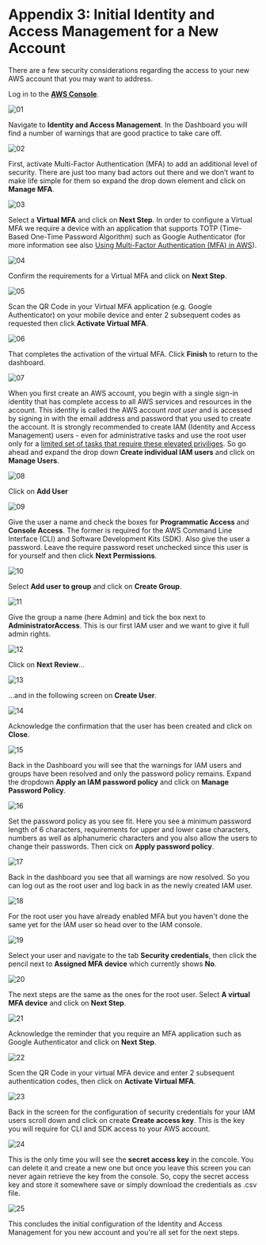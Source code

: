 # Appendix 3: Initial Identity and Access Management for a New Account

There are a few security considerations regarding the access to your new AWS account that you may want to address. 

Log in to the **[AWS Console](https://console.aws.amazon.com)**. 

![01](./images/01.jpg)

Navigate to **Identity and Access Management**. In the Dashboard you will find a number of warnings that are good practice to take care off.

![02](./images/02.jpg)

First, activate Multi-Factor Authentication (MFA) to add an additional level of security. There are just too many bad actors out there and we don’t want to make life simple for them so expand the drop down element and click on **Manage MFA**.

![03](./images/03.jpg)

Select a **Virtual MFA** and click on **Next Step**. In order to configure a Virtual MFA we require a device with an application that supports TOTP (Time-Based One-Time Password Algorithm) such as Google Authenticator (for more information see also [Using Multi-Factor Authentication (MFA) in AWS](http://docs.aws.amazon.com/IAM/latest/UserGuide/id_credentials_mfa.html?icmpid=docs_iam_console)).

![04](./images/04.jpg)

Confirm the requirements for a Virtual MFA and click on **Next Step**.

![05](./images/05.jpg)

Scan the QR Code in your Virtual MFA application (e.g. Google Authenticator) on your mobile device and enter 2 subsequent codes as requested then click **Activate Virtual MFA**.

![06](./images/06.jpg)

That completes the activation of the virtual MFA. Click **Finish** to return to the dashboard.

![07](./images/07.jpg)

When you first create an AWS account, you begin with a single sign-in identity that has complete access to all AWS services and resources in the account. This identity is called the AWS account *root user* and is accessed by signing in with the email address and password that you used to create the account. It is strongly recommended to create IAM (Identity and Access Management) users - even for administrative tasks and use the root user only for a [limited set of tasks that require these elevated priviliges](http://docs.aws.amazon.com/general/latest/gr/aws_tasks-that-require-root.html). 
So go ahead and expand the drop down **Create individual IAM users** and click on **Manage Users**.

![08](./images/08.jpg)

Click on **Add User**

![09](./images/09.jpg)

Give the user a name and check the boxes for **Programmatic Access** and **Console Access**. The former is required for the AWS Command Line Interface (CLI) and Software Development Kits (SDK). Also give the user a password. Leave the require password reset unchecked since this user is for yourself and then click **Next Permissions**.

![10](./images/10.jpg)

Select **Add user to group** and click on **Create Group**.

![11](./images/11.jpg)

Give the group a name (here Admin) and tick the box next to **AdministratorAccess**. This is our first IAM user and we want to give it full admin rights.

![12](./images/12.jpg)

Click on **Next Review**...

![13](./images/13.jpg)

...and in the following screen on **Create User**.

![14](./images/14.jpg)

Acknowledge the confirmation that the user has been created and click on **Close**.

![15](./images/15.jpg)

Back in the Dashboard you will see that the warnings for IAM users and groups have been resolved and only the password policy remains. Expand the dropdown **Apply an IAM password policy** and click on **Manage Password Policy**.

![16](./images/16.jpg)

Set the password policy as you see fit. Here you see a minimum password length of 6 characters, requirements for upper and lower case characters, numbers as well as alphanumeric characters and you also allow the users to change their passwords. Then cick on **Apply password policy**.

![17](./images/17.jpg)

Back in the dashboard you see that all warnings are now resolved. So you can log out as the root user and log back in as the newly created IAM user. 

![18](./images/18.jpg)

For the root user you have already enabled MFA but you haven't done the same yet for the IAM user so head over to the IAM console.

![19](./images/19.jpg)

Select your user and navigate to the tab **Security credentials**, then click the pencil next to **Assigned MFA device** which currently shows **No**.

![20](./images/20.jpg)

The next steps are the same as the ones for the root user. Select **A virtual MFA device** and click on **Next Step**. 

![21](./images/21.jpg)

Acknowledge the reminder that you require an MFA application  such as Google Authenticator and click on **Next Step**.

![22](./images/22.jpg)

Scen the QR Code in your virtual MFA device and enter 2 subsequent authentication codes, then click on **Activate Virtual MFA**.

![23](./images/23.jpg)

Back in the screen for the configuration of security credentials for your IAM users scroll down and click on create **Create access key**. This is the key you will require for CLI and SDK access to your AWS account.

![24](./images/24.jpg)

This is the only time you will see the **secret access key** in the concole. You can delete it and create a new one but once you leave this screen you can never again retrieve the key from the console. So, copy the secret access key and store it somewhere save or simply download the credentials as .csv file. 

![25](./images/25.jpg)

This concludes the initial configuration of the Identity and Access Management for you new account and you're all set for the next steps.